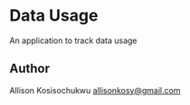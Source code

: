 # Data Usage
An application to track data usage
## Author 

 Allison Kosisochukwu <allisonkosy@gmail.com>
